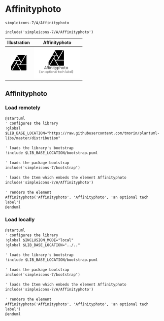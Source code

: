 # Affinityphoto


```text
simpleicons-7/A/Affinityphoto
```

```text
include('simpleicons-7/A/Affinityphoto')
```



| Illustration | Affinityphoto |
| :---: | :---: |
| ![illustration for Illustration](../../simpleicons-7/A/Affinityphoto.png) | ![illustration for Affinityphoto](../../simpleicons-7/A/Affinityphoto.Local.png) |




## Affinityphoto

### Load remotely
```plantuml
@startuml
' configures the library
!global $LIB_BASE_LOCATION="https://raw.githubusercontent.com/tmorin/plantuml-libs/master/distribution"

' loads the library's bootstrap
!include $LIB_BASE_LOCATION/bootstrap.puml

' loads the package bootstrap
include('simpleicons-7/bootstrap')

' loads the Item which embeds the element Affinityphoto
include('simpleicons-7/A/Affinityphoto')

' renders the element
Affinityphoto('Affinityphoto', 'Affinityphoto', 'an optional tech label')
@enduml
```

### Load locally
```plantuml
@startuml
' configures the library
!global $INCLUSION_MODE="local"
!global $LIB_BASE_LOCATION="../.."

' loads the library's bootstrap
!include $LIB_BASE_LOCATION/bootstrap.puml

' loads the package bootstrap
include('simpleicons-7/bootstrap')

' loads the Item which embeds the element Affinityphoto
include('simpleicons-7/A/Affinityphoto')

' renders the element
Affinityphoto('Affinityphoto', 'Affinityphoto', 'an optional tech label')
@enduml
```

